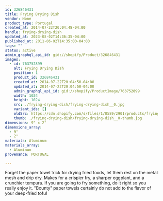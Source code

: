 ```yaml
---
id: 326846431
title: Frying Drying Dish
vendor: None
product_type: Portugal
created_at: 2014-07-22T20:04:48-04:00
handle: frying-drying-dish
updated_at: 2023-08-02T14:36:35-04:00
published_at: 2011-06-02T14:35:00-04:00
tags: ""
status: active
admin_graphql_api_id: gid://shopify/Product/326846431
images:
  - id: 763752899
    alt: Frying Drying Dish
    position: 1
    product_id: 326846431
    created_at: 2014-07-22T20:04:50-04:00
    updated_at: 2014-07-22T20:04:50-04:00
    admin_graphql_api_id: gid://shopify/ProductImage/763752899
    width: 1024
    height: 1024
    src: ./frying-drying-dish/frying-drying-dish__0.jpg
    variant_ids: []
    oldSrc: https://cdn.shopify.com/s/files/1/0589/2901/products/frying-drying-dish.jpeg?v=1406073890
    thumb: ./frying-drying-dish/frying-drying-dish__0-thumb.jpg
dimensions: 9" x 2"
dimensions_array:
  - 9"
  - 2"
materials: Aluminum
materials_array:
  - Aluminum
provenance: PORTUGAL

---
```


Forget the paper towel trick for drying fried foods, let them rest on the metal mesh and drip dry. Makes for a crispier fry, a sharper eggplant, and a crunchier tempura. If you are going to fry something, do it right so you really enjoy it. "Bounty" paper towels certainly do not add to the flavor of your deep-fried tofu!